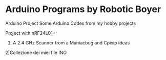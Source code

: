 Arduino Programs by Robotic Boyer
=======

Arduino Project
Some Arduino Codes from my hobby projects 

Project with nRF24L01+:

1) A 2.4 GHz Scanner from a Maniacbug and Cpixip ideas

2)Collezione dei miei file INO

